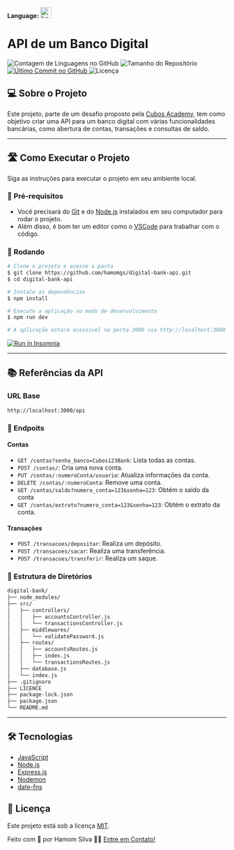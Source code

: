 <div>
  <b>Language:</b>
  <kbd title="Switch language">
    <a href="https://github.com/hamomgs/digital-bank-api/" title="Switch language" target="_blank">
      <img width="25em" alt="bandeira do reino unido" src="https://i.postimg.cc/wxCLhRYN/download-39.png" />
    </a>
  </kbd>
</div>

# API de um Banco Digital
<p>
  <img alt="Contagem de Linguagens no GitHub" src="https://img.shields.io/github/languages/count/hamomgs/digital-bank-api?color=%2304D361" />

  <img alt="Tamanho do Repositório" src="https://img.shields.io/github/repo-size/hamomgs/digital-bank-api" />
  
  <a href="https://github.com/tgmarinho/README-ecoleta/commits/master">
    <img alt="Último Commit no GitHub" src="https://img.shields.io/github/last-commit/hamomgs/digital-bank-api" />
  </a>
    
   <img alt="Licença" src="https://img.shields.io/badge/license-MIT-brightgreen" />
</p>

## 💻 Sobre o Projeto

Este projeto, parte de um desafio proposto pela [Cubos Academy](https://cubos.academy/), tem como objetivo criar uma API para um banco digital com várias funcionalidades bancárias, como abertura de contas, transações e consultas de saldo.

---

## 🛣️ Como Executar o Projeto

Siga as instruções para executar o projeto em seu ambiente local.

### 🚀 Pré-requisitos

- Você precisará do [Git](https://git-scm.com/) e do [Node.js](https://nodejs.org/) instalados em seu computador para rodar o projeto.
- Além disso, é bom ter um editor como o [VSCode](https://code.visualstudio.com/) para trabalhar com o código.

### 🎲 Rodando

```bash
# Clone o projeto e acesse a pasta
$ git clone https://github.com/hamomgs/digital-bank-api.git
$ cd digital-bank-api

# Instale as dependências
$ npm install

# Execute a aplicação no modo de desenvolvimento
$ npm run dev

# A aplicação estará acessível na porta 3000 via http://localhost:3000
```

<p>
  <a href="https://insomnia.rest/download" target="_blank"><img src="https://insomnia.rest/images/run.svg" alt="Run in Insomnia"></a>
</p>

---

## 📚 Referências da API

### URL Base

```
http://localhost:3000/api
```

### 🧩 Endpoits

#### Contas
- `GET /contas?senha_banco=Cubos123Bank`: Lista todas as contas.
- `POST /contas/`: Cria uma nova conta.
- `PUT /contas/:numeroConta/usuario`: Atualiza informações da conta.
- `DELETE /contas/:numeroConta`: Remove uma conta.
- `GET /contas/saldo?numero_conta=123&senha=123`: Obtém o saldo da conta
- `GET /contas/extrato?numero_conta=123&senha=123`: Obtém o extrato da conta.
#### Transações
- `POST /transacoes/depositar`: Realiza um depósito.
- `POST /transacoes/sacar`: Realiza uma transferência.
- `POST /transacoes/transferir`: Realiza um saque.

### 📂 Estrutura de Diretórios

```markdown
digital-bank/
├── node_modules/
├── src/
│   ├── controllers/
│   │   ├── accountsController.js
│   │   └── transactionsController.js
│   ├── middlewares/
│   │   └── validatePassword.js
│   ├── routes/
│   │   ├── accountsRoutes.js
│   │   ├── index.js
│   │   └── transactionsRoutes.js
│   ├── database.js
│   └── index.js
├── .gitignore
├── LICENCE
├── package-lock.json
├── package.json
└── README.md
```

---

## 🛠 Tecnologias

- [JavaScript](https://devdocs.io/javascript/)
- [Node.js](https://nodejs.org/)
- [Express.js](https://www.npmjs.com/package/express)
- [Nodemon](https://www.npmjs.com/package/nodemon)
- [date-fns](https://date-fns.org)

## 📝 Licença

Este projeto está sob a licença [MIT](https://github.com/hamomgs/digital-bank-api/blob/main/LICENCE).

Feito com 🧡 por Hamom Silva 👋🏽 [Entre em Contato!](https://www.linkedin.com/in/hamomgs/)
